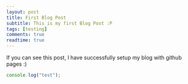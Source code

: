 ```yaml
---
layout: post
title: First Blog Post
subtitle: This is my first Blog Post :P
tags: [testing]
comments: true
readtime: true
---
```


If you can see this post, I have successfully setup my blog with github pages :)

```javascript
console.log("test");
```
